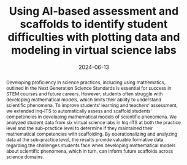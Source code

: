 ---
title: "Using AI-based assessment and scaffolds to identify student difficulties with plotting data and modeling in virtual science labs"
collection: publications
permalink: /publication/2024-ICLS
date: 2024-06-13
venue: 'International Conference of the Learning Sciences'
authors: 'Ellie Segan, Janice Gobert, Michael Sao Pedro, Amy Adair, Jessica A. Owens'
paperurl: 'http://aadair3.github.io/files/papers/2024-ICLS.pdf'
link: 'https://repository.isls.org//handle/1/10726'
citation: 'Segan, E., Gobert, J., Pedro, M. S., Adair, A., & Owens, J. A. (2024). Using AI-based assessment and scaffolds to identify student difficulties with plotting data and modeling in virtual science labs. In R. Lindgren, T. I. Asino, E. A. Kyza, C. K. Looi, D. T. Keifert, & E. Su ́arez (Eds.), <i> Proceedings of the 18th International Conference of the Learning Sciences - ICLS 2024</i> (pp. 1466-1469). International Society of the Learning Sciences'
abstract: 'Developing proficiency in science practices, including using mathematics, outlined in the Next Generation Science Standards is essential for success in STEM courses and future careers. However, students often struggle with developing mathematical models, which limits their ability to understand scientific phenomena. To improve students’ learning and teachers’ assessment, we extended Inq-ITS to automatically assess and scaffold students’ competencies in developing mathematical models of scientific phenomena. We analyzed student data from six virtual science labs in Inq-ITS at both the practice level and the sub-practice level to determine if they maintained their mathematical competencies with scaffolding. By operationalizing and analyzing data at the sub-practice level, the results provide valuable formative data regarding the challenges students face when developing mathematical models about scientific phenomena, which in turn, can inform future scaffolds across science domains.'
tags: [Peer-Reviewed Conference Proceedings]
---